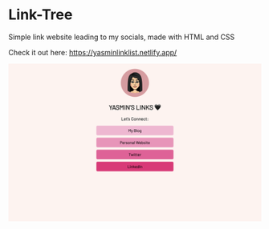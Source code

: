 # Link-Tree
Simple link website leading to my socials, made with HTML and CSS

Check it out here: https://yasminlinklist.netlify.app/


![](images/linktree.png)
